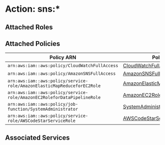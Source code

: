 # Action: sns:*

## Attached Roles

## Attached Policies

| Policy ARN | Policy Name |
|------------|-------------|
| `arn:aws:iam::aws:policy/CloudWatchFullAccess` | [CloudWatchFullAccess](../policies.md#cloudwatchfullaccess) |
| `arn:aws:iam::aws:policy/AmazonSNSFullAccess` | [AmazonSNSFullAccess](../policies.md#amazonsnsfullaccess) |
| `arn:aws:iam::aws:policy/service-role/AmazonElasticMapReduceforEC2Role` | [AmazonElasticMapReduceforEC2Role](../policies.md#amazonelasticmapreduceforec2role) |
| `arn:aws:iam::aws:policy/service-role/AmazonEC2RoleforDataPipelineRole` | [AmazonEC2RoleforDataPipelineRole](../policies.md#amazonec2rolefordatapipelinerole) |
| `arn:aws:iam::aws:policy/job-function/SystemAdministrator` | [SystemAdministrator](../policies.md#systemadministrator) |
| `arn:aws:iam::aws:policy/service-role/AWSCodeStarServiceRole` | [AWSCodeStarServiceRole](../policies.md#awscodestarservicerole) |

## Associated Services

